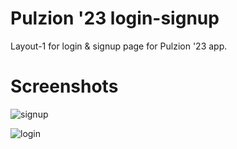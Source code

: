 # Pulzion '23 login-signup
Layout-1 for login & signup page for Pulzion '23 app.

# Screenshots
![signup](https://user-images.githubusercontent.com/93861256/211055739-c33652e0-25d8-4f6d-a8a9-8d3428a118dd.png)

![login](https://user-images.githubusercontent.com/93861256/215304229-b2f92750-24c9-4294-966a-4ad1973df9b9.png)
